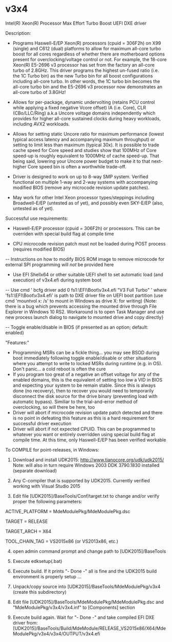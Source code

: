 # v3x4
Intel(R) Xeon(R) Processor Max Effort Turbo Boost UEFI DXE driver

Description:

- Programs Haswell-E/EP Xeon(R) processors (cpuid = 306F2h) on X99 (single) and C612 (dual) platforms to allow for maximum all-core turbo boost for all cores regardless of whether there are motherboard options present for overclocking/voltage control or not. For example, the 18-core Xeon(R) E5-2696 v3 processor has set from the factory an all-core turbo of 2.8GHz. This driver programs the highest un-fused ratio (i.e. the 1C Turbo bin) as the new Turbo bin for all boost configurations including all-core turbo. In other words, the 1C turbo bin becomes the all-core turbo bin and the E5-2696 v3 processor now demonstrates an all-core turbo of 3.8GHz!

- Allows for per-package, dynamic undervolting (retains PCU control while applying a fixed negative Vcore offset) IA (i.e. Core), CLR (CBo/LLC/Ring) a.k.a Uncore voltage domains independently which provides for higher all-core sustained clocks during heavy workloads, including AVX2 workloads.

- Allows for setting static Uncore ratio for maximum performance (lowest typical access latency and accompanying maximum throughput) or setting to limit less than maximum (typical 30x). It is possible to trade cache speed for Core speed and studies show that 100MHz of Core speed-up is roughly equivalent to 1000MHz of cache speed-up. That being said, lowering your Uncore power budget to make it to that next-higher Core speed bin is often a worthwhile trade-off.

- Driver is designed to work on up to 8-way SMP system. Verified functional on multiple 1-way and 2-way systems with accompanying modified BIOS (remove any microcode revision update patches).

- May work for other Intel Xeon processor types/steppings including Broadwell-E/EP (untested as of yet), and possibly even SKY-E/EP (also, untested as of yet).

Successful use requirements:

- Haswell-E/EP processor (cpuid = 306F2h) or processors. This can be overriden with special build flag at compile time

- CPU microcode revision patch must not be loaded during POST process (requires modified BIOS)

-- Instructions on how to modify BIOS ROM image to remove microcode for external SPI programming will *not* be provided here

- Use EFI Shellx64 or other suitable UEFI shell to set automatic load (and execution) of v3x4.efi during system boot

-- Use cmd ' bcfg driver add 0 fs1:\EFI\Boot\v3x4.efi "V3 Full Turbo" ' where 'fs1:\EFI\Boot\v3x4.efi' is path to DXE driver file on UEFI boot partition (use cmd 'mountvol x: /s' to mount in Windows as drive X: for writing) {Note: there is a bug which prevents accessing the mounted drive through File Explorer in Windows 10 RS2. Workaround is to open Task Manager and use new process launch dialog to navigate to mounted drive and copy directly}

-- Toggle enable/disable in BIOS (if presented as an option; default: enabled)

"Features:"
- Programming MSRs can be a fickle thing... you may see BSOD during boot immediately following toggle enable/disable or other situations where you attempt to write to locked MSRs during runtime (e.g. in OS).  Don't panic... a cold reboot is often the cure
- If you program too great of a negative an offset voltage for any of the enabled domains, this is the equivalent of setting too low a VID in BIOS and expecting your system to be remain stable. Since this is always done (no recovery), then to recover you would need to temporarily disconnect the disk source for the drive binary (preventing load with automatic bypass). Similiar to the trial-and-error method of overclocking, so will there be here, too
- Driver will abort if microcode revision update patch detected and there is no point in defeating this feature as this is a hard requirement for successful driver execution
- Driver will abort if not expected CPUID. This can be programmed to whatever you want or entirely overridden using special build flag at compile time. At this time, only Haswell-E/EP has been verified workable

To COMPILE for point-releases, in Windows:

1) Download and install UDK2015: http://www.tianocore.org/udk/udk2015/
Note: will also in turn require Windows 2003 DDK 3790.1830 installed (separate download)

2) Any C-compiler that is supported by UDK2015. Currently verified working with Visual Studio 2015

3) Edit file [UDK2015]/BaseTools/Conf/target.txt to change and/or verify proper the following parameters:

ACTIVE_PLATFORM = MdeModulePkg/MdeModulePkg.dsc

TARGET = RELEASE

TARGET_ARCH = X64

TOOL_CHAIN_TAG = VS2015x86 (or VS2013x86, etc.)

4) open admin command prompt and change path to [UDK2015]/BaseTools

5) Execute edksetup(.bat)

6) Execute build. If it prints "- Done -" all is fine and the UDK2015 build environment is properly setup  ...
 
7) Unpack/copy source into [UDK2015]/BaseTools/MdeModulePkg/v3x4 (create this subdirectory)

8) Edit file [UDK2015]/BaseTools/MdeModulePkg/MdeModulePkg.dsc and "MdeModulePkg/v3x4/v3x4.inf" to [Components] section

9) Execute build again. Wait for "- Done -" and take compiled EFI DXE driver from:
[UDK2015]/BaseTools/Build/MdeModule/RELEASE_VS2015x86/X64/MdeModulePkg/v3x4/v3x4/OUTPUT/v3x4.efi
